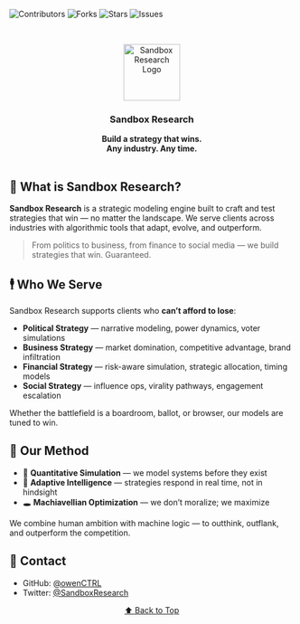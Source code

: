 <a name="readme-top"></a>

<!-- SHIELDS -->

![Contributors][contributors-shield]
![Forks][forks-shield]
![Stars][stars-shield]
![Issues][issues-shield]

<br />
<p align="center">
  <img src="misc/assets/sandbox-logo.png" alt="Sandbox Research Logo" width="100" />
</p>
<h3 align="center">Sandbox Research</h3>
<p align="center">
  <strong>Build a strategy that wins.<br />Any industry. Any time.</strong>
  <br /><br />
</p>


## 🧠 What is Sandbox Research?

**Sandbox Research** is a strategic modeling engine built to craft and test strategies that win — no matter the landscape.
We serve clients across industries with algorithmic tools that adapt, evolve, and outperform.

> From politics to business, from finance to social media —
> we build strategies that win. Guaranteed.


## 🕴 Who We Serve

Sandbox Research supports clients who **can’t afford to lose**:

* **Political Strategy** — narrative modeling, power dynamics, voter simulations
* **Business Strategy** — market domination, competitive advantage, brand infiltration
* **Financial Strategy** — risk-aware simulation, strategic allocation, timing models
* **Social Strategy** — influence ops, virality pathways, engagement escalation

Whether the battlefield is a boardroom, ballot, or browser, our models are tuned to win.


## 🔬 Our Method

* 🧮 **Quantitative Simulation** — we model systems before they exist
* 🧠 **Adaptive Intelligence** — strategies respond in real time, not in hindsight
* 🕳️ **Machiavellian Optimization** — we don’t moralize; we maximize

We combine human ambition with machine logic — to outthink, outflank, and outperform the competition.


## 📡 Contact

* GitHub: [@owenCTRL](https://github.com/owenCTRL)
* Twitter: [@SandboxResearch](https://twitter.com/sandboxresearch)
  

<p align="center"><a href="#readme-top">⬆️ Back to Top</a></p>

<!-- SHIELD LINK DEFINITIONS -->

[contributors-shield]: https://img.shields.io/github/contributors/owenCTRL/SandboxResearch.svg?style=for-the-badge
[forks-shield]: https://img.shields.io/github/forks/owenCTRL/SandboxResearch.svg?style=for-the-badge
[stars-shield]: https://img.shields.io/github/stars/owenCTRL/SandboxResearch.svg?style=for-the-badge
[issues-shield]: https://img.shields.io/github/issues/owenCTRL/SandboxResearch.svg?style=for-the-badge
[Python.org]: https://img.shields.io/badge/Python-3776AB?style=for-the-badge&logo=python&logoColor=white
[Python-url]: https://www.python.org/
[R.com]: https://img.shields.io/badge/R-276DC3?style=for-the-badge&logo=r&logoColor=white
[R-url]: https://www.r-project.org/
[Pandas.org]: https://img.shields.io/badge/Pandas-150458?style=for-the-badge&logo=pandas&logoColor=white
[Pandas-url]: https://pandas.pydata.org/
[D3.com]: https://img.shields.io/badge/D3.js-F9A03C?style=for-the-badge&logo=d3.js&logoColor=white
[D3-url]: https://d3js.org/
[Matplotlib.com]: https://img.shields.io/badge/Matplotlib-FF4B00?style=for-the-badge&logo=plotly&logoColor=white
[Matplotlib-url]: https://matplotlib.org/

